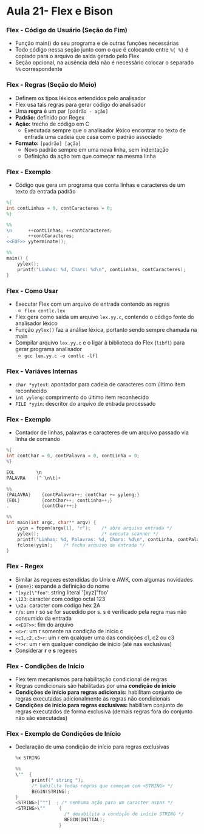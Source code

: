 # Aula 21- Flex e Bison

### Flex - Código do Usuário (Seção do Fim)
* Função main() do seu programa e de outras funções necessárias
* Todo código nessa seção junto com o que é colocando entre `%{ %}` é copiado para o arquivo de saída gerado pelo Flex
* Seção opcional, na ausência dela não é necessário colocar o separado `%%` correspondente

### Flex - Regras (Seção do Meio)
* Definem os tipos léxicos entendidos pelo analisador
* Flex usa tais regras para gerar código do analisador
* Uma **regra** é um par `[padrão - ação]`
* **Padrão:** definido por Regex
* **Ação:** trecho de código em C
    * Executada sempre que o analisador léxico encontrar no texto de entrada uma cadeia que casa com o padrão associado
* **Formato:** `[padrão] [ação]`
    * Novo padrão sempre em uma nova linha, sem indentação
    * Definição da ação tem que começar na mesma linha

### Flex - Exemplo
* Código que gera um programa que conta linhas e caracteres de um texto da entrada padrão
```flex
%{
int contLinhas = 0, contCaracteres = 0;
%}

%%
\n      ++contLinhas; ++contCaracteres;
.       ++contCaracteres;
<<EOF>> yyterminate();

%%
main() {
    yylex();
    printf("Linhas: %d, Chars: %d\n", contLinhas, contCaracteres);
}
```

### Flex - Como Usar
* Executar Flex com um arquivo de entrada contendo as regras
    * `flex contlc.lex`
* Flex gera como saída um arquivo `lex.yy.c`, contendo o código fonte do analisador léxico
* Função `yylex()` faz a análise léxica, portanto sendo sempre chamada na main
* Compilar arquivo `lex.yy.c` e o ligar à biblioteca do Flex (`libfl`) para gerar programa analisador
    * `gcc lex.yy.c -o contlc -lfl`

### Flex - Variáves Internas
* `char *yytext`: apontador para cadeia de caracteres com último item reconhecido
* `int yyleng`: comprimento do último item reconhecido
* `FILE *yyin`: descritor do arquivo de entrada processado

### Flex - Exemplo
* Contador de linhas, palavras e caracteres de um arquivo passado via linha de comando
```c
%{
int contChar = 0, contPalavra = 0, contLinha = 0;
%}

EOL        \n
PALAVRA    [^ \n\t]+

%%
{PALAVRA}    {contPalavra++; contChar += yyleng;}
{EOL}        {contChar++; contLinha++;}
.            {contChar++;}

%%
int main(int argc, char** argv) {
    yyin = fopen(argv[1], "r");    /* abre arquivo entrada */
    yylex();                       /* executa scanner */
    printf("Linhas: %d, Palavras: %d, Chars: %d\n", contLinha, contPalavra, contChar);
    fclose(yyin);    /* fecha arquivo de entrada */
}
```

### Flex - Regex
* Similar às regexes estendidas do Unix e AWK, com algumas novidades
* `{nome}`: expande a definição do nome
* `"[xyz]\"foo"`: string literal '[xyz]"foo'
* `\123`: caracter com código octal 123
* `\x2a`: caracter com código hex 2A
* `r/s`: um r só se for sucedido por s. s é verificado pela regra mas não consumido da entrada
* `<<EOF>>`: fim do arquivo
* `<c>r`: um r somente na condição de início c
* `<c1,c2,c3>r`: um r em qualquer uma das condições c1, c2 ou c3
* `<*>r`: um r em qualquer condição de início (até nas exclusivas)
* Considerar **r** e **s** regexes

### Flex - Condições de Início
* Flex tem mecanismos para habilitação condicional de regras
* Regras condicionais são habilitadas por uma **condição de início**
* **Condições de início para regras adicionais:** habilitam conjunto de regras executadas adicionalmente às regras não condicionais
* **Condições de início para regras exclusivas:** habilitam conjunto de regras executados de forma exclusiva (demais regras fora do conjunto não são executadas)

### Flex - Exemplo de Condições de Início
* Declaração de uma condição de início para regras exclusivas
    ```c
    %x STRING

    %%
    \""  {
          printf(" string ");
          /* habilita todas regras que começam com <STRING> */
          BEGIN(STRING);
    }
    <STRING>[^""]  ; /* nenhuma ação para um caracter aspas */
    <STRING>\""     {
                      /* desabilita a condição de início STRING */
                      BEGIN(INITIAL);
                    }
    ```